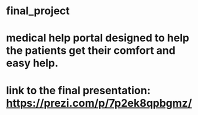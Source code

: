 # final_project
# medical help portal designed to help the patients get their  comfort and easy help.
# link to the final presentation: https://prezi.com/p/7p2ek8qpbgmz/
